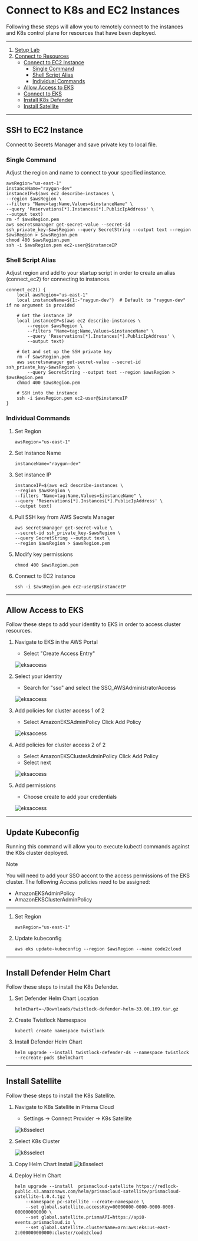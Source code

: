 # Connect to K8s and EC2 Instances

Following these steps will allow you to remotely connect to the instances and K8s control plane for resources that have been deployed. 

---

1. [Setup Lab](/docs/Setup/README.md)
2. [Connect to Resources](/docs/Connect/README.md)
    - [Connect to EC2 Instance](#ssh-to-ec2-instance)
        - [Single Command](#single-command)
        - [Shell Script Alias](#shell-script-alias)
        - [Individual Commands](#individual-commands)
    - [Allow Access to EKS](#allow-access-to-eks)
    - [Connect to EKS](#update-kubeconfig)
    - [Install K8s Defender](#install-defender-helm-chart)
    - [Install Satellite](#install-satellite)

---

## SSH to EC2 Instance

Connect to Secrets Manager and save private key to local file.

### Single Command

Adjust the region and name to connect to your specified instance.

```Shell
awsRegion="us-east-1"
instanceName="raygun-dev"
instanceIP=$(aws ec2 describe-instances \
--region $awsRegion \
--filters "Name=tag:Name,Values=$instanceName" \
--query 'Reservations[*].Instances[*].PublicIpAddress' \
--output text)
rm -f $awsRegion.pem
aws secretsmanager get-secret-value --secret-id ssh_private_key-$awsRegion --query SecretString --output text --region $awsRegion > $awsRegion.pem
chmod 400 $awsRegion.pem     
ssh -i $awsRegion.pem ec2-user@$instanceIP    
```

### Shell Script Alias

Adjust region and add to your startup script in order to create an alias (connect_ec2) for connecting to instances.

```Shell
connect_ec2() {
    local awsRegion="us-east-1"
    local instanceName=${1:-"raygun-dev"}  # Default to "raygun-dev" if no argument is provided

    # Get the instance IP
    local instanceIP=$(aws ec2 describe-instances \
        --region $awsRegion \
        --filters "Name=tag:Name,Values=$instanceName" \
        --query 'Reservations[*].Instances[*].PublicIpAddress' \
        --output text)
    
    # Get and set up the SSH private key
    rm -f $awsRegion.pem
    aws secretsmanager get-secret-value --secret-id ssh_private_key-$awsRegion \
        --query SecretString --output text --region $awsRegion > $awsRegion.pem
    chmod 400 $awsRegion.pem
    
    # SSH into the instance
    ssh -i $awsRegion.pem ec2-user@$instanceIP
}

```

### Individual Commands

1. Set Region 
    ```Shell
    awsRegion="us-east-1"
    ```

1. Set Instance Name
    ```Shell
    instanceName="raygun-dev"
    ```

3. Set instance IP
    ```Shell
    instanceIP=$(aws ec2 describe-instances \ 
    --region $awsRegion \ 
    --filters "Name=tag:Name,Values=$instanceName" \ 
    --query 'Reservations[*].Instances[*].PublicIpAddress' \ 
    --output text)
    ```

4. Pull SSH key from AWS Secrets Manager
    ```Shell
    aws secretsmanager get-secret-value \ 
    --secret-id ssh_private_key-$awsRegion \ 
    --query SecretString --output text \ 
    --region $awsRegion > $awsRegion.pem
    ```

5. Modify key permissions
    ```Shell
    chmod 400 $awsRegion.pem 
    ```

6. Connect to EC2 instance
    ```Shell
    ssh -i $awsRegion.pem ec2-user@$instanceIP
    ```

---

## Allow Access to EKS

Follow these steps to add your identity to EKS in order to access cluster resources. 

1. Navigate to EKS in the AWS Portal
    - Select "Create Access Entry"

    ![eksaccess](/images/eks-permissions/step1.png)
    
2. Select your identity
    - Search for "sso" and select the SSO_AWSAdministratorAccess

    ![eksaccess](/images/eks-permissions/step2.png)

3. Add policies for cluster access 1 of 2
    - Select AmazonEKSAdminPolicy Click Add Policy

    ![eksaccess](/images/eks-permissions/step3.png)

4. Add policies for cluster access 2 of 2
    - Select AmazonEKSClusterAdminPolicy Click Add Policy
    - Select next

    ![eksaccess](/images/eks-permissions/step4.png)

5. Add permissions
    - Choose create to add your credentials

    ![eksaccess](/images/eks-permissions/step5.png)

---

## Update Kubeconfig

Running this command will allow you to execute kubectl commands against the K8s cluster deployed. 

> [!NOTE]
> You will need to add your SSO accont to the access permissions of the EKS cluster. The following Access policies need to be assigned:
>   - AmazonEKSAdminPolicy
>   - AmazonEKSClusterAdminPolicy

---

1. Set Region 
    ```Shell
    awsRegion="us-east-1"
    ```
    
2. Update kubeconfig
    ```Shell
    aws eks update-kubeconfig --region $awsRegion --name code2cloud
    ```

---

## Install Defender Helm Chart

Follow these steps to install the K8s Defender. 


1. Set Defender Helm Chart Location
    ```Shell
    helmChart=~/Downloads/twistlock-defender-helm-33.00.169.tar.gz
    ```
    
2. Create Twistlock Namespace
    ```Shell
    kubectl create namespace twistlock
    ```


3. Install Defender Helm Chart
    ```Shell
    helm upgrade --install twistlock-defender-ds --namespace twistlock --recreate-pods $helmChart
    ```

---

## Install Satellite

Follow these steps to install the K8s Satellite. 


1. Navigate to K8s Satellite in Prisma Cloud
    - Settings -> Connect Provider -> K8s Satellite

    ![k8sselect](/images/pc-satellite/step1.png)
    
2. Select K8s Cluster

    ![k8sselect](/images/pc-satellite/step2.png)


3. Copy Helm Chart Install
![k8sselect](/images/pc-satellite/step3.png)

4. Deploy Helm Chart
    ```Shell
    helm upgrade --install  prismacloud-satellite https://redlock-public.s3.amazonaws.com/helm/prismacloud-satellite/prismacloud-satellite-1.0.4.tgz \
        --namespace pc-satellite --create-namespace \
        --set global.satellite.accessKey=00000000-0000-0000-0000-000000000000 \
        --set global.satellite.prismaAPI=https://api0-events.prismacloud.io \
        --set global.satellite.clusterName=arn:aws:eks:us-east-2:000000000000:cluster/code2cloud
    ```